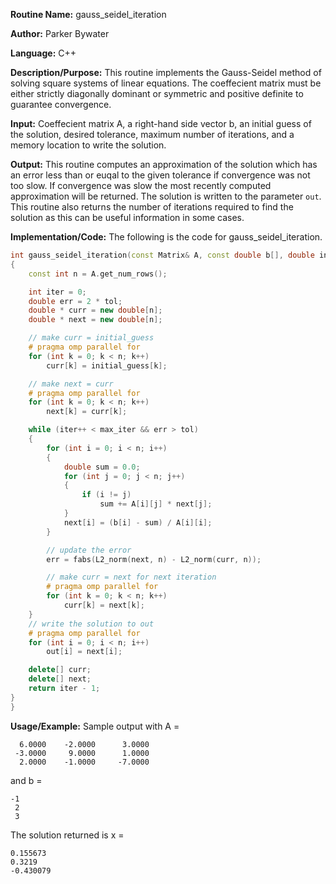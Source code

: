 **Routine Name:** gauss_seidel_iteration 

**Author:** Parker Bywater

**Language:** C++

**Description/Purpose:** This routine implements the Gauss-Seidel method of solving square systems of linear equations. The coeffecient matrix must be either strictly diagonally dominant or symmetric and positive definite to guarantee convergence. 

**Input:** Coeffecient matrix A, a right-hand side vector b, an initial guess of the solution, desired tolerance, maximum number of iterations, and a memory location to write the solution.  
 
**Output:** This routine computes an approximation of the solution which has an error less than or euqal to the given
tolerance if convergence was not too slow. If convergence was slow the most recently computed approximation will be returned. The solution is written to the parameter `out`. This routine also returns the number of iterations required to find the solution as this can be useful information in some cases. 

**Implementation/Code:** The following is the code for gauss_seidel_iteration.
   
```C++ 
int gauss_seidel_iteration(const Matrix& A, const double b[], double initial_guess[], const double tol, const int max_iter, double out[]) 
{
    const int n = A.get_num_rows();

    int iter = 0;
    double err = 2 * tol;
    double * curr = new double[n];
    double * next = new double[n];

    // make curr = initial_guess
    # pragma omp parallel for 
    for (int k = 0; k < n; k++)
        curr[k] = initial_guess[k];

    // make next = curr
    # pragma omp parallel for 
    for (int k = 0; k < n; k++)
        next[k] = curr[k];

    while (iter++ < max_iter && err > tol)
    {
        for (int i = 0; i < n; i++)
        {
            double sum = 0.0;
            for (int j = 0; j < n; j++)
            {
                if (i != j)
                    sum += A[i][j] * next[j];
            }
            next[i] = (b[i] - sum) / A[i][i];
        }

        // update the error
        err = fabs(L2_norm(next, n) - L2_norm(curr, n));

        // make curr = next for next iteration
        # pragma omp parallel for
        for (int k = 0; k < n; k++)
            curr[k] = next[k];
    }
    // write the solution to out
    # pragma omp parallel for
    for (int i = 0; i < n; i++)
        out[i] = next[i];

    delete[] curr;
    delete[] next; 
    return iter - 1; 
}
}
```

**Usage/Example:** Sample output with A =  

      6.0000    -2.0000      3.0000
     -3.0000     9.0000      1.0000
      2.0000    -1.0000     -7.0000

and b =

    -1
     2
     3

The solution returned is x =
 
    0.155673
    0.3219
    -0.430079

